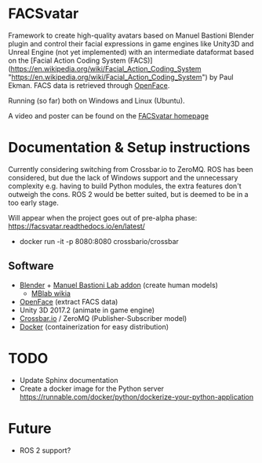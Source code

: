 # FACSvatar

Framework to create high-quality avatars based on Manuel Bastioni Blender plugin and control their facial expressions in game engines like Unity3D and Unreal Engine (not yet implemented) with an intermediate dataformat based on the [Facial Action Coding System (FACS)] (https://en.wikipedia.org/wiki/Facial_Action_Coding_System "https://en.wikipedia.org/wiki/Facial_Action_Coding_System") by Paul Ekman. FACS data is retrieved through [OpenFace](https://github.com/TadasBaltrusaitis/OpenFace "https://github.com/TadasBaltrusaitis/OpenFace").

Running (so far) both on Windows and Linux (Ubuntu).

A video and poster can be found on the [FACSvatar homepage](https://surafusoft.eu/facsvatar/ "https://surafusoft.eu/facsvatar/")

# Documentation & Setup instructions
Currently considering switching from Crossbar.io to ZeroMQ.
ROS has been considered, but due the lack of Windows support and the unnecessary complexity e.g. having to build Python modules, the extra features don't outweigh the cons. ROS 2 would be better suited, but is deemed to be in a too early stage.

Will appear when the project goes out of pre-alpha phase:
https://facsvatar.readthedocs.io/en/latest/

- docker run -it -p 8080:8080 crossbario/crossbar

## Software
* [Blender](https://www.blender.org/) + [Manuel Bastioni Lab addon](http://www.manuelbastioni.com/)  (create human models)
  * [MBlab wikia](http://manuelbastionilab.wikia.com/wiki/Manuel_Bastioni_Lab_Wiki) 
* [OpenFace](https://github.com/TadasBaltrusaitis/OpenFace)  (extract FACS data)
* Unity 3D 2017.2 (animate in game engine)
* [Crossbar.io](https://crossbar.io/) / ZeroMQ (Publisher-Subscriber model)
* [Docker](https://www.docker.com/)  (containerization for easy distribution)



# TODO

- Update Sphinx documentation
- Create a docker image for the Python server
https://runnable.com/docker/python/dockerize-your-python-application

# Future
- ROS 2 support?
